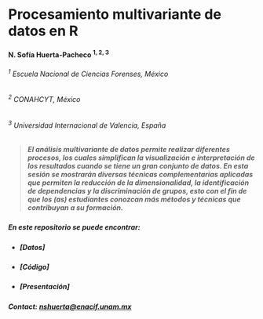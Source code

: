 # Procesamiento multivariante de datos en R

####  N. Sofía Huerta-Pacheco <sup>1, 2, 3</sup>
###### <sup>1</sup> Escuela Nacional de Ciencias Forenses, México
###### <sup>2</sup> CONAHCYT, México
###### <sup>3</sup> Universidad Internacional de Valencia, España

> ##### El análisis multivariante de datos permite realizar diferentes procesos, los cuales simplifican la visualización e interpretación de los resultados cuando se tiene un gran conjunto de datos. En esta sesión se mostrarán diversas técnicas complementarías aplicadas que permiten la reducción de la dimensionalidad, la identificación de dependencias y la discriminación de grupos, esto con el fin de que los (as) estudiantes conozcan más métodos y técnicas que contribuyan a su formación. 

##### En este repositorio se puede encontrar:

- ##### [Datos]
- ##### [Código]
- ##### [Presentación]

##### Contact: **nshuerta@enacif.unam.mx**
